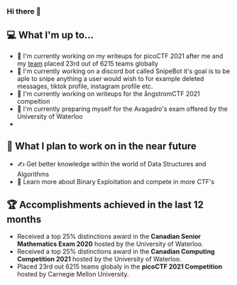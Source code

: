 ### Hi there 👋

## 💻 What I'm up to...
- 🔨 I'm currently working on my writeups for picoCTF 2021 after me and my [team](https://github.com/Team-Cha0s) placed 23rd out of 6215 teams globally
- 🔨 I'm currently working on a discord bot called SnipeBot it's goal is to be aple to snipe anything a user would wish to for example deleted messages, tiktok profile, instagram profile etc.
- 🔨 I'm currently working on writeups for the ångstromCTF 2021 compeition 
- 🔨 I'm currently preparing myself for the Avagadro's exam offered by the University of Waterloo
- 
## 🎯 What I plan to work on in the near future
- ✍️ Get better knowledge within the world of Data Structures and Algorithms
- 📖 Learn more about Binary Exploitation and compete in more CTF's

## 🏆 Accomplishments achieved in the last 12 months
- Received a top 25% distinctions award in the **Canadian Senior Mathematics Exam 2020** hosted by the University of Waterloo.
- Received a top 25% distinctions award in the **Canadian Computing Competition 2021** hosted by the University of Waterloo.
- Placed 23rd out 6215 teams globaly in the **picoCTF 2021 Competition** hosted by  Carnegie Mellon University.

